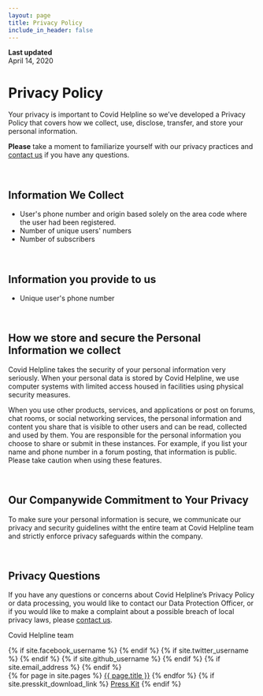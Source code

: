 ```yaml
---
layout: page
title: Privacy Policy
include_in_header: false
---
```


**Last updated**  
April 14, 2020

# Privacy Policy
Your privacy is important to Covid Helpline so we’ve developed a Privacy Policy that covers how we collect, use, disclose, transfer, and store your personal information.


**Please** take a moment to familiarize yourself with our privacy practices and [contact us](mailto:covid.helpline@gmail.com) if you have any questions.

<br>

## Information We Collect

- User's phone number and origin based solely on the area code where the user had been registered. 
- Number of unique users' numbers
- Number of subscribers

<br>

## Information you provide to us 
- Unique user's phone number

<br>

##  How we store and secure the Personal Information we collect
Covid Helpline takes the security of your personal information very seriously. When your personal data is stored by Covid Helpline, we use computer systems with limited access housed in facilities using physical security measures. 

When you use other products, services, and applications or post on forums, chat rooms, or social networking services, the personal information and content you share that is visible to other users and can be read, collected and used by them. You are responsible for the personal information you choose to share or submit in these instances. For example, if you list your name and phone number in a forum posting, that information is public. Please take caution when using these features.

<br>

## Our Companywide Commitment to Your Privacy 
To make sure your personal information is secure, we communicate our privacy and security guidelines witht the entire team at Covid Helpline team and strictly enforce privacy safeguards within the company.

<br>

## Privacy Questions
If you have any questions or concerns about Covid Helpline’s Privacy Policy or data processing, you would like to contact our Data Protection Officer, or if you would like to make a complaint about a possible breach of local privacy laws, please [contact us](mailto:covid.helpline@gmail.com).



Covid Helpline team 



<footer>
	<!--
	{% if site.your_name %}
	<p class="footerText">Made by {% if site.your_link %}<a href="{{ site.your_link }}">{% endif %}{{ site.your_name }}{% if site.your_link %}</a>{% endif %}{% if site.your_city %} in {{ site.your_city }}{% endif %}</p>
	{% endif %}
		-->
	<div class="footerIcons">
		{% if site.facebook_username %}
			<a href="https://facebook.com/{{ site.facebook_username }}">
				<span class="fa-stack fa-1x">
					<i class="socialIconBack fas fa-circle fa-stack-2x"></i>
					<i class="socialIconTop fab fa-facebook fa-stack-1x"></i>
				</span>
			</a>
		{% endif %}
		{% if site.twitter_username %}
			<a href="https://twitter.com/{{ site.twitter_username }}">
				<span class="fa-stack fa-1x">
					<i class="socialIconBack fas fa-circle fa-stack-2x"></i>
					<i class="socialIconTop fab fa-twitter fa-stack-1x"></i>
				</span>
			</a>
		{% endif %}
		{% if site.github_username %}
			<a href="https://github.com/{{ site.github_username }}">
				<span class="fa-stack fa-1x">
					<i class="socialIconBack fas fa-circle fa-stack-2x"></i>
					<i class="socialIconTop fab fa-github fa-stack-1x"></i>
				</span>
			</a>
		{% endif %}
		{% if site.email_address %}
			<a href="mailto:{{ site.email_address }}">
				<span class="fa-stack fa-1x">
					<i class="socialIconBack fas fa-circle fa-stack-2x"></i>
					<i class="socialIconTop fas fa-envelope fa-stack-1x"></i>
				</span>
			</a>
		{% endif %}
	</div>
	<div class="footerLinks">
		{% for page in site.pages %}
			<a href="{{ page.url | relative_url }}" target="_self">{{ page.title }}</a>
		{% endfor %}
		{% if site.presskit_download_link %}
			<a href="{{ site.presskit_download_link }}">Press Kit</a>
		{% endif %}
	</div>
</footer>

